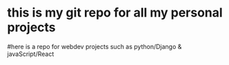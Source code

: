 # this is my git repo for all my personal projects
#here is a repo for webdev projects such as python/Django & javaScript/React
